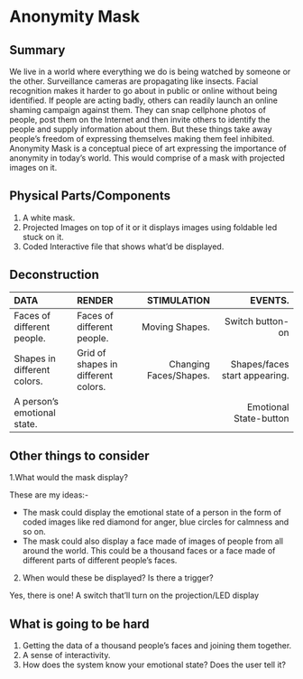 # Anonymity Mask

## Summary

We live in a world where everything we do is being watched by someone or the other. Surveillance cameras are propagating like insects. Facial recognition makes it harder to go about in public or online without being identified. If people are acting badly, others can readily launch an online shaming campaign against them. They can snap cellphone photos of people, post them on the Internet and then invite others to identify the people and supply information about them. But these things take away people’s freedom of expressing themselves making them feel inhibited. Anonymity Mask is a conceptual piece of art expressing the importance of anonymity in today’s world. This would comprise of a mask with projected images on it.

## Physical Parts/Components

1. A white mask. 
2. Projected Images on top of it or it displays images using foldable led stuck on it.
3. Coded Interactive file that shows what’d be displayed.

## Deconstruction

| DATA         | RENDER       | STIMULATION | EVENTS.     | 
| :---         |           :--- |        ---: |    ---: |
|Faces of different people. | Faces of different people.    | Moving Shapes. | Switch button-on|
| Shapes in different colors.  | Grid of shapes in different colors.     | Changing Faces/Shapes.    | Shapes/faces start appearing.  |
| A person’s emotional state.   |        |     |  Emotional State-button     |



## Other things to consider

1.What would the mask display? 

These are my ideas:-

- The mask could display the emotional state of a person in the form of coded images like red diamond for anger, blue circles for calmness and so on.
- The mask could also display a face made of images of people from all around the world. This could be a thousand faces or a face made of different parts of different people’s faces.

2. When would these be displayed? Is there a trigger?
  
  Yes, there is one! A switch that’ll turn on the projection/LED display


## What is going to be hard

1. Getting the data of a thousand people’s faces and joining them together.
2. A sense of interactivity.
3. How does the system know your emotional state? Does the user tell it?

